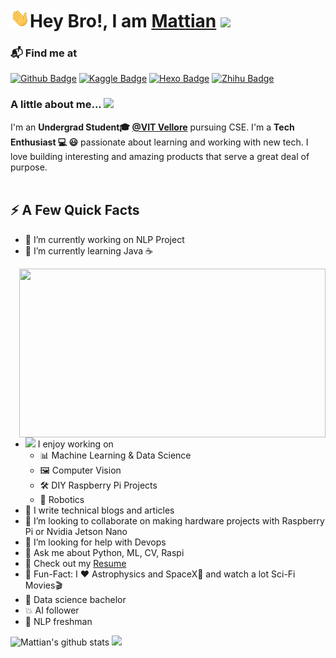 <h1> <img src="https://raw.githubusercontent.com/ABSphreak/ABSphreak/master/gifs/Hi.gif" height="30px">Hey Bro!, I am <a href="https://github.com/mattian7">Mattian</a> <img height="30px" src="https://emojis.slackmojis.com/emojis/images/1531849430/4246/blob-sunglasses.gif?1531849430"></h1>
</h1>

### 📬 Find me at
[![Github Badge](http://img.shields.io/badge/-Github-black?style=flat-square&logo=github&link=https://github.com/mattian7/)](https://github.com/mattian7/) 
[![Kaggle Badge](https://img.shields.io/badge/Kaggle-%23C51935?style=flat-square&logo=Kaggle&logoColor=white)](https://www.kaggle.com/matthewtian/)
[![Hexo Badge](https://img.shields.io/badge/-Blog-blueviolet?style=flat-square&logo=Hexo&logoColor=white)](https://mattian7.github.io/)
[![Zhihu Badge](https://img.shields.io/badge/-Zhihu-%2300B388?style=flat-square&logo=Zhihu&logoColor=lightgrey)](https://www.zhihu.com/people/feng-shan-gui-qi-16)


### A little about me...  <img src="https://media.giphy.com/media/VgCDAzcKvsR6OM0uWg/giphy.gif" width="50"> 
I'm an **Undergrad Student🎓 [@VIT Vellore](https://www.vit.ac.in)** pursuing CSE. I'm a **Tech Enthusiast 💻 😃** passionate about learning and working with new tech. I love building interesting and amazing products that serve a great deal of purpose. <br/><br/>




## ⚡️ A Few Quick Facts

- 🔭 I’m currently working on NLP Project
- 🌱 I’m currently learning Java ☕
<img width="490" height="270" src="https://media.giphy.com/media/9B8wYztAoe1zO/source.gif" align=right>

- <img src="https://media.giphy.com/media/WUlplcMpOCEmTGBtBW/giphy.gif" width="30">  I enjoy working on
  - 📊 Machine Learning & Data Science
  - 🖼 Computer Vision
  - 🛠 DIY Raspberry Pi Projects
  - 🤖 Robotics
- 📝 I write technical blogs and articles
- 👯 I’m looking to collaborate on making hardware projects with Raspberry Pi or Nvidia Jetson Nano
- 🤔 I’m looking for help with Devops
- 💬 Ask me about Python, ML, CV, Raspi
- 📙 Check out my [Resume](https://www.linkedin.com/in/hemanthkollipara/)
- 🎉 Fun-Fact: I ❤️ Astrophysics and SpaceX🚀 and watch a lot Sci-Fi Movies🎬
- 🌱 Data science bachelor
- 💥 AI follower
- 🤗 NLP freshman

![Mattian's github stats](https://github-readme-stats.vercel.app/api?username=mattian7&show_icons=true&hide_border=true)
<img height="180em" src="https://github-readme-stats.vercel.app/api/top-langs/?username=mattian7&layout=compact&langs_count=8"/>
